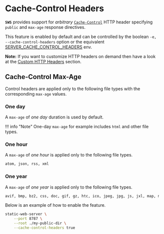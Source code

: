 # Cache-Control Headers

**`SWS`** provides support for *arbitrary* [`Cache-Control`](https://developer.mozilla.org/en-US/docs/Web/HTTP/Headers/Cache-Control) HTTP header specifying `public` and `max-age` response directives.

This feature is enabled by default and can be controlled by the boolean `-e, --cache-control-headers` option or the equivalent [SERVER_CACHE_CONTROL_HEADERS](./../configuration/environment-variables.md#server_cache_control_headers) env.

**Note:** If you want to customize HTTP headers on demand then have a look at the [Custom HTTP Headers](custom-http-headers.md) section.

## Cache-Control Max-Age

Control headers are applied only to the following file types with the corresponding `max-age` values.

### One day

A `max-age` of *one day* duration is used by default.

!!! info "Note"
    One-day `max-age` for example includes `html` and other file types.

### One hour

A `max-age` of *one hour* is applied only to the following file types.

```txt
atom, json, rss, xml
```

### One year

A `max-age` of *one year* is applied only to the following file types.

```txt
avif, bmp, bz2, css, doc, gif, gz, htc, ico, jpeg, jpg, js, jxl, map, mjs, mp3, mp4, ogg, ogv, pdf, png, rar, rtf, tar, tgz, wav, weba, webm, webp, woff, woff2, zip
```

Below is an example of how to enable the feature.

```sh
static-web-server \
    --port 8787 \
    --root ./my-public-dir \
    --cache-control-headers true
```
